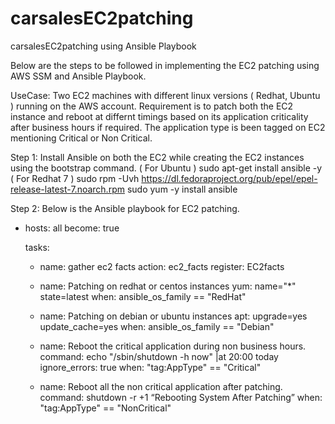 # carsalesEC2patching
carsalesEC2patching using Ansible Playbook

Below are the steps to be followed in implementing the EC2 patching using AWS SSM and Ansible Playbook.

UseCase: Two EC2 machines with different linux versions ( Redhat, Ubuntu ) running on the AWS account. Requirement is to patch both the
EC2 instance and reboot at differnt timings based on its application criticality after business hours if required. The application type is been tagged on EC2 mentioning Critical or Non Critical.

Step 1: Install Ansible on both the EC2 while creating the EC2 instances using the bootstrap command.
( For Ubuntu )
sudo apt-get install ansible -y 
( For Redhat 7 )
sudo rpm -Uvh https://dl.fedoraproject.org/pub/epel/epel-release-latest-7.noarch.rpm
sudo yum -y install ansible

Step 2: Below is the Ansible playbook for EC2 patching.

- hosts: all
    become: true

    tasks:
    - name: gather ec2 facts
      action: ec2_facts
      register: EC2facts

    - name: Patching on redhat or centos instances
      yum: name="*" state=latest
      when: ansible_os_family == "RedHat"

    - name: Patching  on debian or ubuntu instances
      apt: upgrade=yes update_cache=yes
      when: ansible_os_family == "Debian"

    - name: Reboot the critical application during non business hours.
      command: echo "/sbin/shutdown -h now" |at 20:00 today
      ignore_errors: true
      when: "tag:AppType" == "Critical"

    - name: Reboot all the non critical application after patching.
      command: shutdown -r +1 “Rebooting System After Patching”
      when: "tag:AppType" == "NonCritical"
      
      
      
